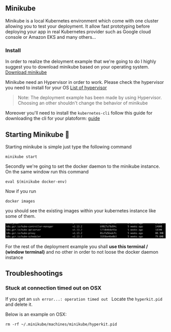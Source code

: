 ## Minikube

Minikube is a local Kubernetes environment which come with one cluster allowing you to test your deployment. It allow fast prototyping before deploying your app in real Kubernetes provider such as Google cloud console or Amazon EKS and many others...

### Install

In order to realize the deloyment example that we're going to do I highly suggest you to download minikube based on your operating system. [Download minikube](https://kubernetes.io/docs/tasks/tools/install-minikube/)

Minikube need an Hypervisor in order to work. Please check the hypervisor you need to install for your OS [List of hypervisor](https://kubernetes.io/docs/tasks/tools/install-minikube/#install-a-hypervisor)

> Note: The deployment example has been made by using Hypervisor. Choosing an other shouldn't change the behavior of minikube

Moreover you'll need to install the ```kubernetes-cli``` follow this guide for downloading the cli for your platoform: [guide](https://kubernetes.io/docs/tasks/tools/install-kubectl/)

## Starting Minikube 🤖

Starting minikube is simple just type the following command

```shell
minikube start
```

Secondly we're going to set the docker daemon to the minikube instance. On the same window run this command

```shell
eval $(minikube docker-env)
```

Now if you run

```shell
docker images
```

you should see the existing images within your kubernetes instance like some of them.

![image available by default](../img/dockerimg.png)

For the rest of the deployment example you shall **use this terminal / (window terminal)** and no other in order to not loose the docker daemon instance

## Troubleshootings

### Stuck at connection timed out on OSX

If you get an ```ssh error...: operation timed out ```
Locate the ```hyperkit.pid``` and delete it.

Below is an example on OSX:

```shell
rm -rf ~/.minikube/machines/minikube/hyperkit.pid
```